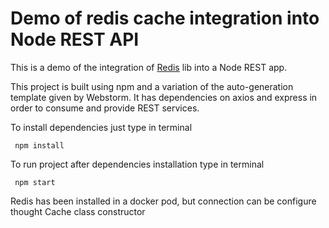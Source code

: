 # Demo of redis cache integration into Node REST API
This is a demo of the integration of [Redis](https://redis.io/) lib into a Node REST app. 

This project is built using npm and a variation of the auto-generation template given by Webstorm.
 It has dependencies on axios and express in order to consume and provide REST services.

To install dependencies just type in terminal 
```
 npm install
```
To run project after dependencies installation type in terminal
```
 npm start
```
Redis has been installed in a docker pod, but connection can be configure thought Cache class constructor
